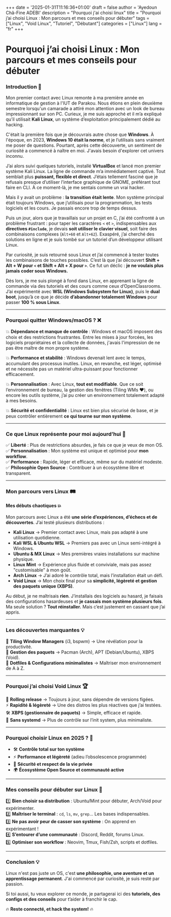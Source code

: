 +++
date = '2025-01-31T11:16:36+01:00'
draft = false
author = 'Ayedoun Châ-Fine ADEBI'
description = "Pourquoi j'ai choisi linux"
title = "Pourquoi j’ai choisi Linux : Mon parcours et mes conseils pour débuter"
tags = ["Linux", "Void Linux", "Tutoriel", "Débutant"]
categories = ["Linux"]
lang = "fr"
+++


# **Pourquoi j’ai choisi Linux : Mon parcours et mes conseils pour débuter**  

### **Introduction** 🌱  

Mon premier contact avec Linux remonte à ma première année en informatique de gestion à l'IUT de Parakou. Nous étions en plein deuxième semestre lorsqu'un camarade a attiré mon attention avec un look de bureau impressionnant sur son PC. Curieux, je me suis approché et il m’a expliqué qu’il utilisait **Kali Linux**, un système d’exploitation principalement dédié au hacking.  

C'était la première fois que je découvrais autre chose que **Windows**. À l'époque, en 2023, **Windows 10 était la norme**, et je l’utilisais sans vraiment me poser de questions. Pourtant, après cette découverte, un sentiment de curiosité a commencé à naître en moi. J'avais besoin d'explorer cet univers inconnu.  

J’ai alors suivi quelques tutoriels, installé **VirtualBox** et lancé mon premier système Kali Linux. La ligne de commande m’a immédiatement captivé. Tout semblait plus **puissant, flexible et direct**. J’étais tellement fasciné que je refusais presque d’utiliser l’interface graphique de GNOME, préférant tout faire en CLI. À ce moment-là, je me sentais comme un vrai hacker.  

Mais il y avait un problème : **la transition était lente**. Mon système principal était toujours Windows, que j’utilisais pour la programmation, les tests logiciels et les cours. Je passais encore trop de temps dessus.  

Puis un jour, alors que je travaillais sur un projet en C, j’ai été confronté à un problème frustrant : pour taper les caractères `<` et `>`, indispensables aux **directives `#include`**, je devais **soit utiliser le clavier visuel**, soit faire des combinaisons complexes (`Alt+60` et `Alt+62`). Exaspéré, j’ai cherché des solutions en ligne et je suis tombé sur un tutoriel d’un développeur utilisant Linux.  

Par curiosité, je suis retourné sous Linux et j’ai commencé à tester toutes les combinaisons de touches possibles. C’est là que j’ai découvert **Shift + Alt + W pour `<` et Shift + Alt + X pour `>`**. Ce fut un déclic : **je ne voulais plus jamais coder sous Windows.**  

Dès lors, je me suis plongé à fond dans Linux, en apprenant la ligne de commande via des tutoriels et des cours comme ceux d’OpenClassrooms. J’ai expérimenté avec **WSL (Windows Subsystem for Linux)**, puis le **dual boot**, jusqu’à ce que je décide **d’abandonner totalement Windows** pour passer **100 % sous Linux**.  

---

### **Pourquoi quitter Windows/macOS ?** ❌  

💥 **Dépendance et manque de contrôle** : Windows et macOS imposent des choix et des restrictions frustrantes. Entre les mises à jour forcées, les logiciels propriétaires et la collecte de données, j'avais l'impression de ne pas être maître de mon propre système.  

💥 **Performance et stabilité** : Windows devenait lent avec le temps, accumulant des processus inutiles. Linux, en revanche, est léger, optimisé et ne nécessite pas un matériel ultra-puissant pour fonctionner efficacement.  

💥 **Personnalisation** : Avec Linux, **tout est modifiable**. Que ce soit l’environnement de bureau, la gestion des fenêtres (Tiling WMs ❤️), ou encore les outils système, j’ai pu créer un environnement totalement adapté à mes besoins.  

💥 **Sécurité et confidentialité** : Linux est bien plus sécurisé de base, et je peux contrôler entièrement **ce qui tourne sur mon système**.  

---

### **Ce que Linux représente pour moi aujourd’hui** 🚀  

✅ **Liberté** : Plus de restrictions absurdes, je fais ce que je veux de mon OS.  
✅ **Personnalisation** : Mon système est unique et optimisé pour **mon workflow**.  
✅ **Performance** : Rapide, léger et efficace, même sur du matériel modeste.  
✅ **Philosophie Open Source** : Contribuer à un écosystème libre et transparent.  

---

### **Mon parcours vers Linux** 🛤️  

#### **Mes débuts chaotiques** 💥  
Mon parcours avec Linux a été **une série d’expériences, d’échecs et de découvertes**. J’ai testé plusieurs distributions :  

- **Kali Linux** → Premier contact avec Linux, mais pas adapté à une utilisation quotidienne.  
- **Kali WSL & Ubuntu WSL** → Premiers pas avec un Linux semi-intégré à Windows.  
- **Ubuntu & MX Linux** → Mes premières vraies installations sur machine physique.  
- **Linux Mint** → Expérience plus fluide et conviviale, mais pas assez "customisable" à mon goût.  
- **Arch Linux** → J’ai adoré le contrôle total, mais l’installation était un défi.  
- **Void Linux** → Mon choix final pour sa **simplicité, légèreté et gestion des paquets unique (XBPS)**.  

Au début, je ne maîtrisais **rien**. J’installais des logiciels au hasard, je faisais des configurations hasardeuses et **je cassais mon système plusieurs fois**. Ma seule solution ? **Tout réinstaller.** Mais c’est justement en cassant que j’ai appris.  

---

### **Les découvertes marquantes** 💡  

🔹 **Tiling Window Managers** (i3, bspwm) → Une révélation pour la productivité.  
🔹 **Gestion des paquets** → Pacman (Arch), APT (Debian/Ubuntu), XBPS (Void).  
🔹 **Dotfiles & Configurations minimalistes** → Maîtriser mon environnement de A à Z.  

---

### **Pourquoi j’ai choisi Void Linux** 🏆  

💨 **Rolling release** → Toujours à jour, sans dépendre de versions figées.  
⚡ **Rapidité & légèreté** → Une des distros les plus réactives que j’ai testées.  
🛠 **XBPS (gestionnaire de paquets)** → Simple, efficace et rapide.  
🚀 **Sans systemd** → Plus de contrôle sur l’init system, plus minimaliste.  

---

### **Pourquoi choisir Linux en 2025 ?** 📅  

- 🛠 **Contrôle total sur ton système**  
- ⚡ **Performance et légèreté** (adieu l’obsolescence programmée)  
- 🔐 **Sécurité et respect de la vie privée**  
- 🌍 **Écosystème Open Source et communauté active**  

---

### **Mes conseils pour débuter sur Linux** 🎯  

1️⃣ **Bien choisir sa distribution** : Ubuntu/Mint pour débuter, Arch/Void pour expérimenter.  
2️⃣ **Maîtriser le terminal** : `cd`, `ls`, `mv`, `grep`… Les bases indispensables.  
3️⃣ **Ne pas avoir peur de casser son système** : On apprend en expérimentant !  
4️⃣ **S’entourer d’une communauté** : Discord, Reddit, forums Linux.  
5️⃣ **Optimiser son workflow** : Neovim, Tmux, Fish/Zsh, scripts et dotfiles.  

---

### **Conclusion** 💡  

Linux n'est pas juste un OS, c'est **une philosophie, une aventure et un apprentissage permanent**. J'ai commencé par curiosité, je suis resté par passion.  

Si toi aussi, tu veux explorer ce monde, je partagerai ici des **tutoriels, des configs et des conseils** pour t’aider à franchir le cap.  

🔥 **Reste connecté, et hack the system!** 🔥 